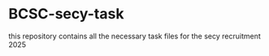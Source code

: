 # BCSC-secy-task
this repository contains all the necessary task files for the secy recruitment 2025
